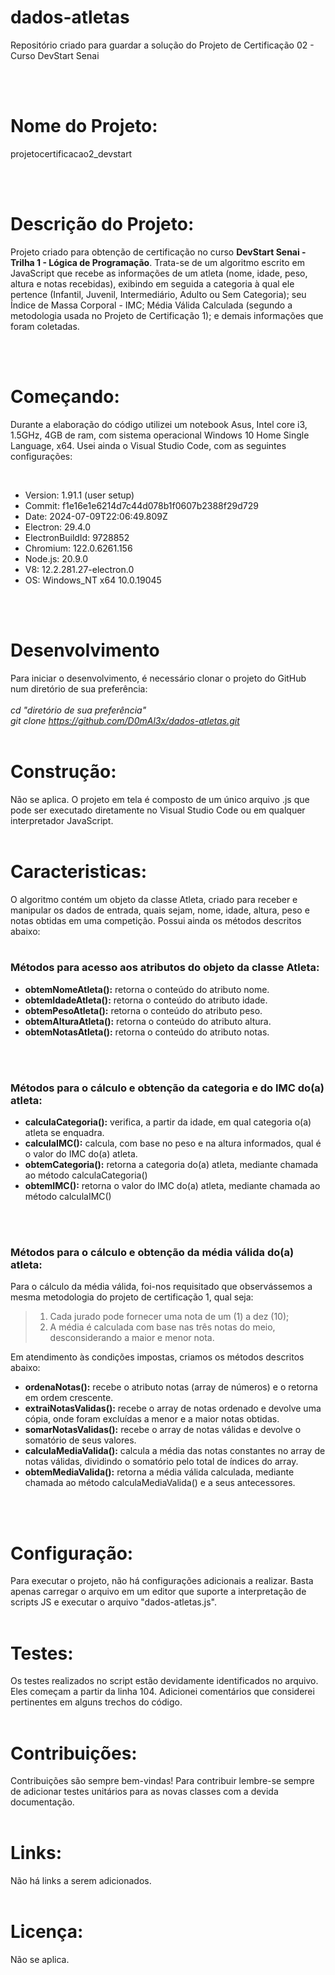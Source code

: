 # dados-atletas
<p>
  Repositório criado para guardar a solução do Projeto de Certificação 02 - Curso DevStart Senai
</p>
<br><br>

# Nome do Projeto:
<p>
	projetocertificacao2_devstart
</p>
<br><br>

# Descrição do Projeto:
<p>
	Projeto criado para obtenção de certificação no curso <b>DevStart Senai - Trilha 1 - Lógica de Programação</b>. 
	Trata-se de um algoritmo escrito em JavaScript que recebe as informações de um atleta (nome, idade, peso, altura 
	e notas recebidas), exibindo em seguida a categoria à qual ele pertence (Infantil, Juvenil, Intermediário, Adulto
	ou Sem Categoria); seu Índice de Massa Corporal - IMC; Média Válida Calculada (segundo a metodologia usada no Projeto
	de Certificação 1); e demais informações que foram coletadas.
</p>
<br><br>

# Começando:
<p>
	Durante a elaboração do código utilizei um notebook Asus, Intel core i3, 1.5GHz, 4GB de ram, com sistema operacional 
	Windows 10 Home Single Language, x64. Usei ainda o Visual Studio Code, com as seguintes configurações:
</p>
<br>
<ul>
  <li>Version: 1.91.1 (user setup)</li>
  <li>Commit: f1e16e1e6214d7c44d078b1f0607b2388f29d729</li>
  <li>Date: 2024-07-09T22:06:49.809Z</li>
  <li>Electron: 29.4.0</li>
  <li>ElectronBuildId: 9728852</li>
  <li>Chromium: 122.0.6261.156</li>
  <li>Node.js: 20.9.0</li>
  <li>V8: 12.2.281.27-electron.0</li>
  <li>OS: Windows_NT x64 10.0.19045</li>
</ul>
<br><br>

# Desenvolvimento
Para iniciar o desenvolvimento, é necessário clonar o projeto do GitHub num diretório de sua preferência:
<br><br>
<i>cd "diretório de sua preferência"</i><br>
<i>git clone https://github.com/D0mAl3x/dados-atletas.git</i>
<br><br>

# Construção:
Não se aplica. O projeto em tela é composto de um único arquivo .js que pode ser executado diretamente no Visual Studio Code
ou em qualquer interpretador JavaScript.
<br><br>

# Caracteristicas:
O algoritmo contém um objeto da classe Atleta, criado para receber e manipular os dados de entrada, quais sejam, nome, idade, altura, 
peso e notas obtidas em uma competição. Possui ainda os métodos descritos abaixo:
<br><br>
<h3> Métodos para acesso aos atributos do objeto da classe Atleta:</h3>
<ul>
	<li><b>obtemNomeAtleta():</b> retorna o conteúdo do atributo nome.</li>
	<li><b>obtemIdadeAtleta():</b> retorna o conteúdo do atributo idade.</li>
	<li><b>obtemPesoAtleta():</b> retorna o conteúdo do atributo peso.</li>
	<li><b>obtemAlturaAtleta():</b> retorna o conteúdo do atributo altura.</li>
	<li><b>obtemNotasAtleta():</b> retorna o conteúdo do atributo notas.</li>
</ul>
<br><br>
<h3>Métodos para o cálculo e obtenção da categoria e do IMC do(a) atleta:</h3>
<ul>
	<li><b>calculaCategoria():</b> verifica, a partir da idade, em qual categoria o(a) atleta se enquadra.</li>
	<li><b>calculaIMC():</b> calcula, com base no peso e na altura informados, qual é o valor do IMC do(a) atleta.</li>
	<li><b>obtemCategoria():</b> retorna a categoria do(a) atleta, mediante chamada ao método calculaCategoria()</li>
	<li><b>obtemIMC():</b> retorna o valor do IMC do(a) atleta, mediante chamada ao método calculaIMC()</li>
</ul>
<br><br>
<h3>Métodos para o cálculo e obtenção da média válida do(a) atleta:</h3>
<p>
    Para o cálculo da média válida, foi-nos requisitado que observássemos a mesma metodologia do projeto de certificação 1, qual seja:
    <blockquote cite="https://app.devstart.tech/learn/logica-de-programacao/projetos-de-certificacao/projeto-de-certificacao-1-pontuacao-dos-atletas">
        <p>
            <ol>
                <li>Cada jurado pode fornecer uma nota de um (1) a dez (10);</li>
                <li>A média é calculada com base nas três notas do meio, desconsiderando a maior e menor nota.</li>
            </ol>
        </p>
    </blockquote>
    Em atendimento às condições impostas, criamos os métodos descritos abaixo:
</p>
<ul>
	<li><b>ordenaNotas():</b> recebe o atributo notas (array de números) e o retorna em ordem crescente.</li>
	<li><b>extraiNotasValidas():</b> recebe o array de notas ordenado e devolve uma cópia, onde foram excluídas a menor e a maior notas obtidas.</li>
	<li><b>somarNotasValidas():</b> recebe o array de notas válidas e devolve o somatório de seus valores.</li>
	<li><b>calculaMediaValida():</b> calcula a média das notas constantes no array de notas válidas, dividindo o somatório pelo total de índices do array.</li>
    <li><b>obtemMediaValida():</b> retorna a média válida calculada, mediante chamada ao método calculaMediaValida() e a seus antecessores.</li>
</ul>
<br><br> 

# Configuração:
Para executar o projeto, não há configurações adicionais a realizar. Basta apenas carregar o arquivo em um editor que suporte
a interpretação de scripts JS e executar o arquivo "dados-atletas.js".
<br><br>

# Testes:
Os testes realizados no script estão devidamente identificados no arquivo. Eles começam a partir da linha 104. Adicionei comentários que considerei pertinentes em alguns trechos do código.
<br><br>

# Contribuições:
Contribuições são sempre bem-vindas! Para contribuir lembre-se sempre de adicionar testes unitários para as novas classes com 
a devida documentação.
<br><br>

# Links:
Não há links a serem adicionados.
<br><br>

# Licença:
Não se aplica.

